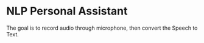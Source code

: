 # NLP Personal Assistant
The goal is to record audio through microphone, then convert the Speech to Text.
